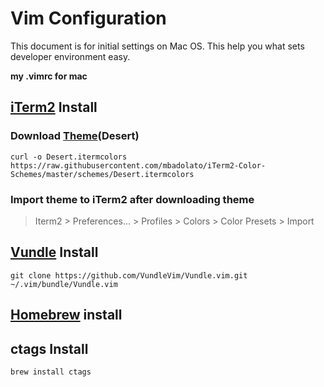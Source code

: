 # Vim Configuration
This document is for initial settings on Mac OS.
This help you what sets developer environment easy.

**my .vimrc for mac**

## [iTerm2](https://www.iterm2.com/) Install

### Download [Theme](http://iterm2colorschemes.com/)(Desert)
```curl -o Desert.itermcolors https://raw.githubusercontent.com/mbadolato/iTerm2-Color-Schemes/master/schemes/Desert.itermcolors```

### Import theme to iTerm2 after downloading theme
>Iterm2 > Preferences... > Profiles > Colors > Color Presets > Import

## [Vundle](https://github.com/VundleVim/Vundle.vim) Install
```git clone https://github.com/VundleVim/Vundle.vim.git ~/.vim/bundle/Vundle.vim```

## [Homebrew](https://github.com/Homebrew/brew) install

## ctags Install
```brew install ctags```
